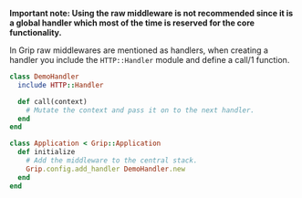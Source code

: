 **Important note: Using the raw middleware is not recommended since it is a global handler which most of the time is reserved for the core functionality.**

In Grip raw middlewares are mentioned as handlers, when creating a handler you include the `HTTP::Handler` module and define a call/1 function.

```ruby
class DemoHandler
  include HTTP::Handler

  def call(context)
    # Mutate the context and pass it on to the next handler.
  end
end

class Application < Grip::Application
  def initialize
    # Add the middleware to the central stack.
    Grip.config.add_handler DemoHandler.new
  end
end
```
